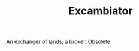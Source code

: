 ---
title: Excambiator
letter: E
permalink: "/definitions/bld-excambiator.html"
body: An exchanger of lands; a broker. Obsolete
published_at: '2018-07-07'
source: Black's Law Dictionary 2nd Ed (1910)
layout: post
---